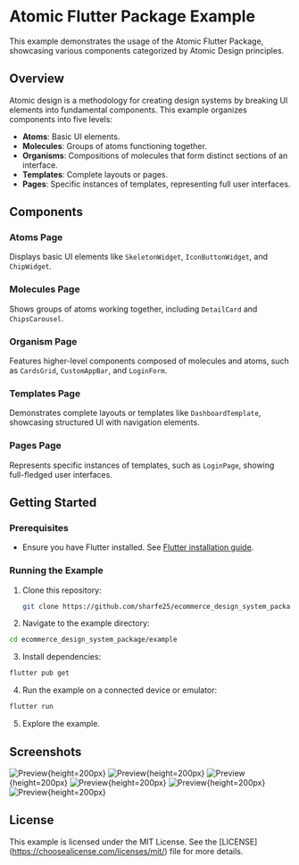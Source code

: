 # Atomic Flutter Package Example

This example demonstrates the usage of the Atomic Flutter Package, showcasing various components categorized by Atomic Design principles.

## Overview

Atomic design is a methodology for creating design systems by breaking UI elements into fundamental components. This example organizes components into five levels:

- **Atoms**: Basic UI elements.
- **Molecules**: Groups of atoms functioning together.
- **Organisms**: Compositions of molecules that form distinct sections of an interface.
- **Templates**: Complete layouts or pages.
- **Pages**: Specific instances of templates, representing full user interfaces.

## Components

### Atoms Page
Displays basic UI elements like `SkeletonWidget`, `IconButtonWidget`, and `ChipWidget`.

### Molecules Page
Shows groups of atoms working together, including `DetailCard` and `ChipsCarousel`.

### Organism Page
Features higher-level components composed of molecules and atoms, such as `CardsGrid`, `CustomAppBar`, and `LoginForm`.

### Templates Page
Demonstrates complete layouts or templates like `DashboardTemplate`, showcasing structured UI with navigation elements.

### Pages Page
Represents specific instances of templates, such as `LoginPage`, showing full-fledged user interfaces.

## Getting Started

### Prerequisites
- Ensure you have Flutter installed. See [Flutter installation guide](https://github.com/sharfe25/ecommerce_design_system_package.git).

### Running the Example

1. Clone this repository:
   ```bash
   git clone https://github.com/sharfe25/ecommerce_design_system_package.git
   ```

2. Navigate to the example directory:

```bash
cd ecommerce_design_system_package/example
```

3. Install dependencies:

```bash
flutter pub get
```

4. Run the example on a connected device or emulator:
```bash
flutter run
```

5. Explore the example.

## Screenshots
![Preview](home.png){height=200px}
![Preview](atoms.png){height=200px}
![Preview](molecules.png){height=200px}
![Preview](organism.png){height=200px}
![Preview](pages.png){height=200px}
![Preview](templates.png){height=200px}

## License
This example is licensed under the MIT License. See the [LICENSE] (https://choosealicense.com/licenses/mit/) file for more details.

